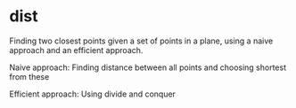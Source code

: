 # dist
Finding two closest points given a set of points in a plane, using a naive approach and an efficient approach.

Naive approach: Finding distance between all points and choosing shortest from these

Efficient approach: Using divide and conquer
